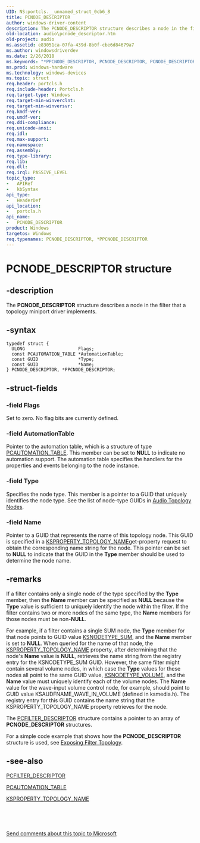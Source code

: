 ```yaml
---
UID: NS:portcls.__unnamed_struct_0cb6_8
title: PCNODE_DESCRIPTOR
author: windows-driver-content
description: The PCNODE_DESCRIPTOR structure describes a node in the filter that a topology miniport driver implements.
old-location: audio\pcnode_descriptor.htm
old-project: audio
ms.assetid: e83051ca-07fa-439d-8b0f-cbe6d84679a7
ms.author: windowsdriverdev
ms.date: 2/26/2018
ms.keywords: "*PPCNODE_DESCRIPTOR, PCNODE_DESCRIPTOR, PCNODE_DESCRIPTOR structure [Audio Devices], PPCNODE_DESCRIPTOR, PPCNODE_DESCRIPTOR structure pointer [Audio Devices], audio.pcnode_descriptor, audpc-struct_275973f3-8db9-4b2c-ad30-e375b5e69656.xml, portcls/PCNODE_DESCRIPTOR, portcls/PPCNODE_DESCRIPTOR"
ms.prod: windows-hardware
ms.technology: windows-devices
ms.topic: struct
req.header: portcls.h
req.include-header: Portcls.h
req.target-type: Windows
req.target-min-winverclnt: 
req.target-min-winversvr: 
req.kmdf-ver: 
req.umdf-ver: 
req.ddi-compliance: 
req.unicode-ansi: 
req.idl: 
req.max-support: 
req.namespace: 
req.assembly: 
req.type-library: 
req.lib: 
req.dll: 
req.irql: PASSIVE_LEVEL
topic_type:
-	APIRef
-	kbSyntax
api_type:
-	HeaderDef
api_location:
-	portcls.h
api_name:
-	PCNODE_DESCRIPTOR
product: Windows
targetos: Windows
req.typenames: PCNODE_DESCRIPTOR, *PPCNODE_DESCRIPTOR
---
```


# PCNODE_DESCRIPTOR structure


## -description


The <b>PCNODE_DESCRIPTOR</b> structure describes a node in the filter that a topology miniport driver implements.


## -syntax


````
typedef struct {
  ULONG                    Flags;
  const PCAUTOMATION_TABLE *AutomationTable;
  const GUID               *Type;
  const GUID               *Name;
} PCNODE_DESCRIPTOR, *PPCNODE_DESCRIPTOR;
````


## -struct-fields




### -field Flags

Set to zero. No flag bits are currently defined.


### -field AutomationTable

Pointer to the automation table, which is a structure of type <a href="..\portcls\ns-portcls-__unnamed_struct_0cb6_6.md">PCAUTOMATION_TABLE</a>. This member can be set to <b>NULL</b> to indicate no automation support. The automation table specifies the handlers for the properties and events belonging to the node instance.


### -field Type

Specifies the node type. This member is a pointer to a GUID that uniquely identifies the node type. See the list of node-type GUIDs in <a href="https://msdn.microsoft.com/library/windows/hardware/ff536219">Audio Topology Nodes</a>.


### -field Name

Pointer to a GUID that represents the name of this topology node. This GUID is specified in a <a href="https://msdn.microsoft.com/library/windows/hardware/ff565809">KSPROPERTY_TOPOLOGY_NAME</a>get-property request to obtain the corresponding name string for the node. This pointer can be set to <b>NULL</b> to indicate that the GUID in the <b>Type</b> member should be used to determine the node name.


## -remarks



If a filter contains only a single node of the type specified by the <b>Type</b> member, then the <b>Name</b> member can be specified as <b>NULL</b> because the <b>Type</b> value is sufficient to uniquely identify the node within the filter. If the filter contains two or more nodes of the same type, the <b>Name</b> members for those nodes must be non-<b>NULL</b>.

For example, if a filter contains a single SUM node, the <b>Type</b> member for that node points to GUID value <a href="https://msdn.microsoft.com/library/windows/hardware/ff537196">KSNODETYPE_SUM</a>, and the <b>Name</b> member is set to <b>NULL</b>. When queried for the name of that node, the <a href="https://msdn.microsoft.com/library/windows/hardware/ff565809">KSPROPERTY_TOPOLOGY_NAME</a> property, after determining that the node's <b>Name</b> value is <b>NULL</b>, retrieves the name string from the registry entry for the KSNODETYPE_SUM GUID. However, the same filter might contain several volume nodes, in which case the <b>Type</b> values for these nodes all point to the same GUID value, <a href="https://msdn.microsoft.com/library/windows/hardware/ff537208">KSNODETYPE_VOLUME</a>, and the <b>Name</b> value must uniquely identify each of the volume nodes. The <b>Name</b> value for the wave-input volume control node, for example, should point to GUID value KSAUDFNAME_WAVE_IN_VOLUME (defined in ksmedia.h). The registry entry for this GUID contains the name string that the KSPROPERTY_TOPOLOGY_NAME property retrieves for the node.

The <a href="..\portcls\ns-portcls-__unnamed_struct_0cb6_9.md">PCFILTER_DESCRIPTOR</a> structure contains a pointer to an array of <b>PCNODE_DESCRIPTOR</b> structures.

For a simple code example that shows how the <b>PCNODE_DESCRIPTOR</b> structure is used, see <a href="https://msdn.microsoft.com/bf791f40-b2fb-48fe-8350-3b926db4ead7">Exposing Filter Topology</a>.




## -see-also

<a href="..\portcls\ns-portcls-__unnamed_struct_0cb6_9.md">PCFILTER_DESCRIPTOR</a>



<a href="..\portcls\ns-portcls-__unnamed_struct_0cb6_6.md">PCAUTOMATION_TABLE</a>



<a href="https://msdn.microsoft.com/library/windows/hardware/ff565809">KSPROPERTY_TOPOLOGY_NAME</a>



 

 

<a href="mailto:wsddocfb@microsoft.com?subject=Documentation%20feedback [audio\audio]:%20PCNODE_DESCRIPTOR structure%20 RELEASE:%20(2/26/2018)&amp;body=%0A%0APRIVACY STATEMENT%0A%0AWe use your feedback to improve the documentation. We don't use your email address for any other purpose, and we'll remove your email address from our system after the issue that you're reporting is fixed. While we're working to fix this issue, we might send you an email message to ask for more info. Later, we might also send you an email message to let you know that we've addressed your feedback.%0A%0AFor more info about Microsoft's privacy policy, see http://privacy.microsoft.com/en-us/default.aspx." title="Send comments about this topic to Microsoft">Send comments about this topic to Microsoft</a>

